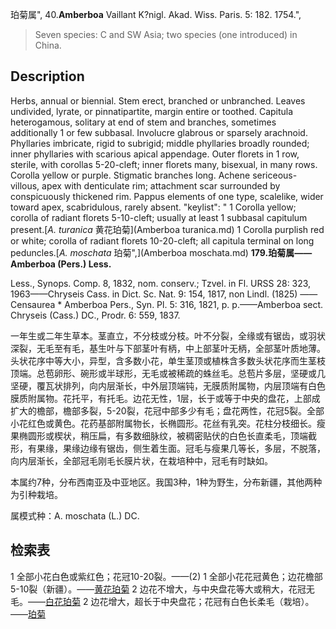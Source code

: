 珀菊属",
40.**Amberboa** Vaillant K?nigl. Akad. Wiss. Paris. 5: 182. 1754.",

> Seven species: C and SW Asia; two species (one introduced) in China.

## Description
Herbs, annual or biennial. Stem erect, branched or unbranched. Leaves undivided, lyrate, or pinnatipartite, margin entire or toothed. Capitula heterogamous, solitary at end of stem and branches, sometimes additionally 1 or few subbasal. Involucre glabrous or sparsely arachnoid. Phyllaries imbricate, rigid to subrigid; middle phyllaries broadly rounded; inner phyllaries with scarious apical appendage. Outer florets in 1 row, sterile, with corollas 5-20-cleft; inner florets many, bisexual, in many rows. Corolla yellow or purple. Stigmatic branches long. Achene sericeous-villous, apex with denticulate rim; attachment scar surrounded by conspicuously thickened rim. Pappus elements of one type, scalelike, wider toward apex, scabridulous, rarely absent.
  "keylist": "
1 Corolla yellow; corolla of radiant florets 5-10-cleft; usually at least 1 subbasal capitulum present.[*A. turanica* 黄花珀菊](Amberboa turanica.md)
1 Corolla purplish red or white; corolla of radiant florets 10-20-cleft; all capitula terminal on long peduncles.[*A. moschata* 珀菊",](Amberboa moschata.md)
**179.珀菊属——Amberboa (Pers.) Less.**

Less., Synops. Comp. 8, 1832, nom. conserv.; Tzvel. in Fl. URSS 28: 323, 1963——Chryseis Cass. in Dict. Sc. Nat. 9: 154, 1817, non Lindl. (1825) ——Censaurea * Amberboa Pers., Syn. Pl. 5: 316, 1821, p. p.——Amberboa sect. Chryseis (Cass.) DC., Prodr. 6: 559, 1837.

一年生或二年生草本。茎直立，不分枝或分枝。叶不分裂，全缘或有锯齿，或羽状深裂，无毛至有毛，基生叶与下部茎叶有柄，中上部茎叶无柄，全部茎叶质地薄。头状花序中等大小，异型，含多数小花，单生茎顶或植株含多数头状花序而生茎枝顶端。总苞卵形、碗形或半球形，无毛或被稀疏的蛛丝毛。总苞片多层，坚硬或几坚硬，覆瓦状排列，向内层渐长，中外层顶端钝，无膜质附属物，内层顶端有白色膜质附属物。花托平，有托毛。边花无性，1层，长于或等于中央的盘花，上部成扩大的檐部，檐部多裂，5-20裂，花冠中部多少有毛；盘花两性，花冠5裂。全部小花红色或黄色。花药基部附属物长，长椭圆形。花丝有乳突。花柱分枝细长。瘦果椭圆形或楔状，稍压扁，有多数细脉纹，被稠密贴伏的白色长直柔毛，顶端截形，有果缘，果缘边缘有锯齿，侧生着生面。冠毛与瘦果几等长，多层，不脱落，向内层渐长，全部冠毛刚毛长膜片状，在栽培种中，冠毛有时缺如。

本属约7种，分布西南亚及中亚地区。我国3种，1种为野生，分布新疆，其他两种为引种栽培。

属模式种：A. moschata (L.) DC.

## 检索表

1 全部小花白色或紫红色；花冠10-20裂。——(2)
1 全部小花花冠黄色；边花檐部5-10裂（新疆）。——[黄花珀菊](Amberboa%20turanica.md)
2 边花不增大，与中央盘花等大或稍大，花冠无毛。——[白花珀菊](Amberboa%20glauca.md)
2 边花增大，超长于中央盘花；花冠有白色长柔毛（栽培）。——[珀菊](Amberboa%20moschata.md)
